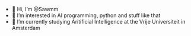 - 👋 Hi, I’m @Sawmm
- 👀 I’m interested in AI programming, python and stuff like that
- 🌱 I’m currently studying Aritificial Intelligence at the Vrije Universiteit in Amsterdam


<!---
Sawmm/Sawmm is a ✨ special ✨ repository because its `README.md` (this file) appears on your GitHub profile.
You can click the Preview link to take a look at your changes.
--->

